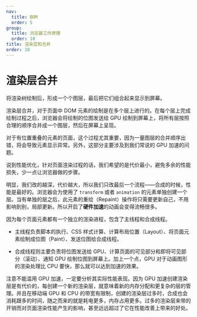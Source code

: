 ```yaml
---
nav:
  title: BOM
  order: 5
group:
  title: 浏览器工作原理
  order: 10
title: 渲染层和合并
order: 10
---
```


# 渲染层合并

将渲染树绘制后，形成一个个图层，最后把它们组合起来显示到屏幕。

渲染层合并，对于页面中 DOM 元素的绘制是在多个层上进行的。在每个层上完成绘制过程之后，浏览器会将绘制的位图发送给 GPU 绘制到屏幕上，将所有层按照合理的顺序合并成一个图层，然后在屏幕上呈现。

对于有位置重叠的元素的页面，这个过程尤其重要，因为一量图层的合并顺序出错，将会导致元素显示异常。另外，这部分主要涉及到我们常说的 GPU 加速的问题。

说到性能优化，针对页面渲染过程的话，我们希望的是代价最小，避免多余的性能损失，少一点让浏览器做的步骤。

明显，我们改的越深，代价越大，所以我们只改最后一个流程——合成的时候，性能是最好的。浏览器会为使用了 `transform` 或者 `animation` 的元素单独创建一个层。当有单独的层之后，此元素的重绘（Repaint）操作将只需要更新自己，不用影响到别，局部更新。所以开启了**硬件加速**的动画会变得流畅很多。

因为每个页面元素都有一个独立的渲染进程，包含了主线程和合成线程。

- 主线程负责脚本的执行、CSS 样式计算、计算布局位置（Layout）、将页面元素绘制成位图（Paint）、发送位图给合成线程。

- 合成线程则主要负责将位图发送给 GPU、计算页面的可见部分和即将可见部分（滚动）、通知 GPU 绘制位图到屏幕上。加上一个点，GPU 对于动画图形的渲染处理比 CPU 要快，那么就可以达到加速的效果。

注意不能滥用 GPU 加速，一定要分析其实际性能表现。因为 GPU 加速创建渲染层是有代价的，每创建一个新的渲染层，就意味着新的内存分配和更复杂的层的管理。并且在移动端 GPU 和 CPU 的带宽有限制，创建的渲染层过多时，合成也会消耗跟多的时间，随之而来的就是耗电更多，内存占用更多。过多的渲染层来带的开销而对页面渲染性能产生的影响，甚至远远超过了它在性能改善上带来的好处。
